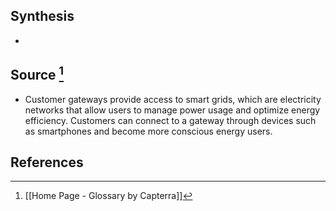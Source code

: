 ## Synthesis
- 
## Source [^1]
- Customer gateways provide access to smart grids, which are electricity networks that allow users to manage power usage and optimize energy efficiency. Customers can connect to a gateway through devices such as smartphones and become more conscious energy users.
## References

[^1]: [[Home Page - Glossary by Capterra]]